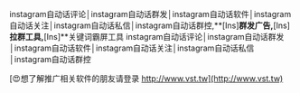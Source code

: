 instagram自动话评论│instagram自动话群发│instagram自动话软件│instagram自动话关注│instagram自动话私信│instagram自动话群控,**[Ins]**群发广告,**[Ins]**拉群工具,**[Ins]**关键词霸屏工具
instagram自动话评论│instagram自动话群发│instagram自动话软件│instagram自动话关注│instagram自动话私信│instagram自动话群控

[😍想了解推广相关软件的朋友请登录 http://www.vst.tw](http://www.vst.tw)



